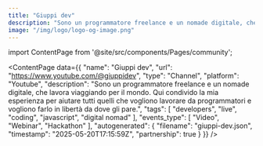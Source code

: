 ```yaml
---
title: "Giuppi dev"
description: "Sono un programmatore freelance e un nomade digitale, che lavora viaggiando per il mondo. Qui condivido la mia esperienza per aiutare tutti quelli che vogliono lavorare da programmatori e vogliono farlo in libertà da dove gli pare."
image: "/img/logo/logo-og-image.png"
---
```

import ContentPage from '@site/src/components/Pages/community';

<ContentPage
    data={{
  "name": "Giuppi dev",
  "url": "https://www.youtube.com/@giuppidev",
  "type": "Channel",
  "platform": "Youtube",
  "description": "Sono un programmatore freelance e un nomade digitale, che lavora viaggiando per il mondo. Qui condivido la mia esperienza per aiutare tutti quelli che vogliono lavorare da programmatori e vogliono farlo in libertà da dove gli pare.",
  "tags": [
    "developers",
    "live",
    "coding",
    "javascript",
    "digital nomad"
  ],
  "events_type": [
    "Video",
    "Webinar",
    "Hackathon"
  ],
  "autogenerated": {
    "filename": "giuppi-dev.json",
    "timestamp": "2025-05-20T17:15:59Z",
    "partnership": true
  }
}}
/>
